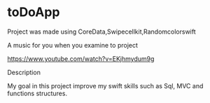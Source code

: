 # toDoApp

Project was made using CoreData,Swipecellkit,Randomcolorswift

A music for you when you examine to project

https://www.youtube.com/watch?v=EKjhmydum9g

Description

My goal in this project improve my swift skills such as Sql, MVC and functions structures.
